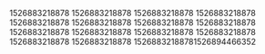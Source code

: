 1526883218878
1526883218878
1526883218878
1526883218878
1526883218878
1526883218878
1526883218878
1526883218878
1526883218878
1526883218878
1526883218878
1526883218878
1526883218878
1526883218878
15268832188781526894466352